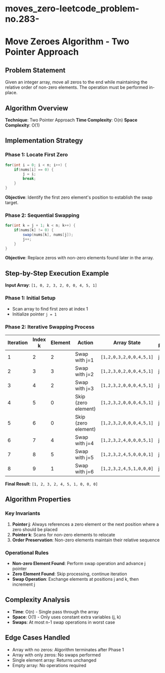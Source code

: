 # moves_zero-leetcode_problem-no.283-
# Move Zeroes Algorithm - Two Pointer Approach

## Problem Statement
Given an integer array, move all zeros to the end while maintaining the relative order of non-zero elements. The operation must be performed in-place.

## Algorithm Overview
**Technique**: Two Pointer Approach
**Time Complexity**: O(n)
**Space Complexity**: O(1)

## Implementation Strategy

### Phase 1: Locate First Zero
```java
for(int i = 0; i < n; i++) {
    if(nums[i] == 0) {
        j = i;
        break;
    }
}
```
**Objective**: Identify the first zero element's position to establish the swap target.

### Phase 2: Sequential Swapping
```java
for(int k = j + 1; k < n; k++) {
    if(nums[k] != 0) {
        swap(nums[k], nums[j]);
        j++;
    }
}
```
**Objective**: Replace zeros with non-zero elements found later in the array.

## Step-by-Step Execution Example

**Input Array**: `[1, 0, 2, 3, 2, 0, 0, 4, 5, 1]`

### Phase 1: Initial Setup
- Scan array to find first zero at index 1
- Initialize pointer `j = 1`

### Phase 2: Iterative Swapping Process

| Iteration | Index k | Element | Action | Array State | j Position |
|-----------|---------|---------|---------|-------------|------------|
| 1 | 2 | 2 | Swap with j=1 | `[1,2,0,3,2,0,0,4,5,1]` | j=2 |
| 2 | 3 | 3 | Swap with j=2 | `[1,2,3,0,2,0,0,4,5,1]` | j=3 |
| 3 | 4 | 2 | Swap with j=3 | `[1,2,3,2,0,0,0,4,5,1]` | j=4 |
| 4 | 5 | 0 | Skip (zero element) | `[1,2,3,2,0,0,0,4,5,1]` | j=4 |
| 5 | 6 | 0 | Skip (zero element) | `[1,2,3,2,0,0,0,4,5,1]` | j=4 |
| 6 | 7 | 4 | Swap with j=4 | `[1,2,3,2,4,0,0,0,5,1]` | j=5 |
| 7 | 8 | 5 | Swap with j=5 | `[1,2,3,2,4,5,0,0,0,1]` | j=6 |
| 8 | 9 | 1 | Swap with j=6 | `[1,2,3,2,4,5,1,0,0,0]` | j=7 |

**Final Result**: `[1, 2, 3, 2, 4, 5, 1, 0, 0, 0]`

## Algorithm Properties

### Key Invariants
1. **Pointer j**: Always references a zero element or the next position where a zero should be placed
2. **Pointer k**: Scans for non-zero elements to relocate
3. **Order Preservation**: Non-zero elements maintain their relative sequence

### Operational Rules
- **Non-zero Element Found**: Perform swap operation and advance j pointer
- **Zero Element Found**: Skip processing, continue iteration
- **Swap Operation**: Exchange elements at positions j and k, then increment j

## Complexity Analysis
- **Time**: O(n) - Single pass through the array
- **Space**: O(1) - Only uses constant extra variables (j, k)
- **Swaps**: At most n-1 swap operations in worst case

## Edge Cases Handled
- Array with no zeros: Algorithm terminates after Phase 1
- Array with only zeros: No swaps performed
- Single element array: Returns unchanged
- Empty array: No operations required
